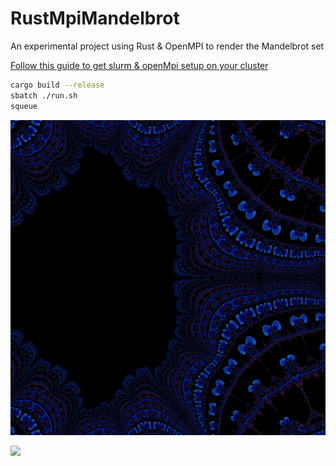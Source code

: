 # RustMpiMandelbrot
An experimental project using Rust &amp; OpenMPI to render the Mandelbrot set

[Follow this guide to get slurm & openMpi setup on your cluster](https://glmdev.medium.com/building-a-raspberry-pi-cluster-784f0df9afbd)

```bash
cargo build --release
sbatch ./run.sh
squeue
```

<p align="center">
   <div style="width:640;height:320">
       <img style="width: inherit" src="https://raw.githubusercontent.com/Timmoth/RustMpiMandelbrot/c94d6152e89a9920e19cce95fbb9bdfef71dccd0/images/fractal-2240x2240-200000000000000-5000.png">
</div>
</p>

<p align="center">
   <div style="width:640;height:320">
       <img style="width: inherit" src="https://github.com/Timmoth/RustMpiMandelbrot/blob/c94d6152e89a9920e19cce95fbb9bdfef71dccd0/images/fractal-2240x2240-200000000000000-8000.png?raw=true">
</div>
</p>
